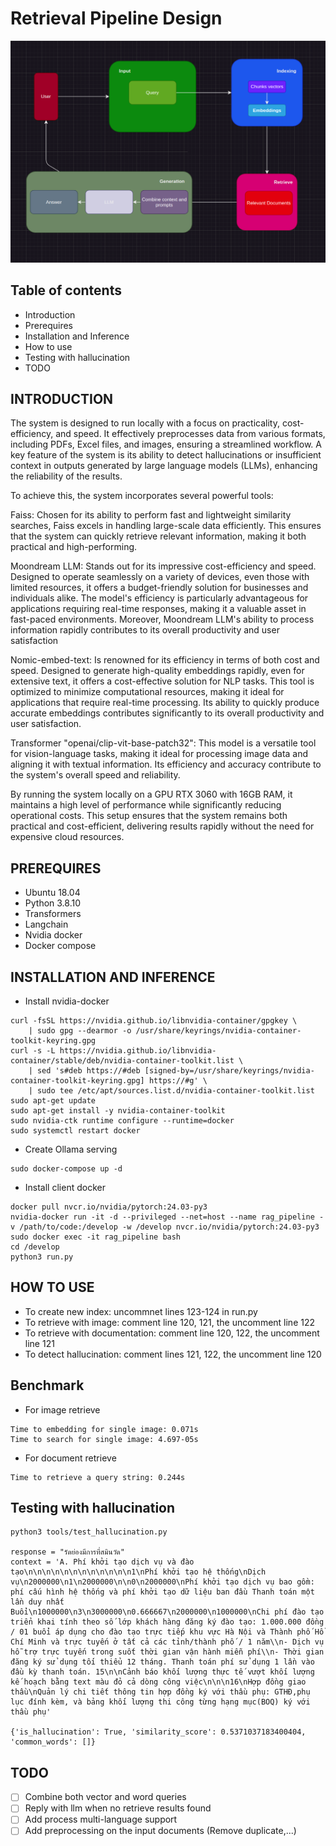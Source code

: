 # Retrieval Pipeline Design
![pipeline](docs/pipeline.png)
## Table of contents
- Introduction
- Prerequires
- Installation and Inference
- How to use 
- Testing with hallucination
- TODO

## INTRODUCTION
The system is designed to run locally with a focus on practicality, cost-efficiency, and speed. It effectively preprocesses data from various formats, including PDFs, Excel files, and images, ensuring a streamlined workflow. A key feature of the system is its ability to detect hallucinations or insufficient context in outputs generated by large language models (LLMs), enhancing the reliability of the results.

To achieve this, the system incorporates several powerful tools:

Faiss: Chosen for its ability to perform fast and lightweight similarity searches, Faiss excels in handling large-scale data efficiently. This ensures that the system can quickly retrieve relevant information, making it both practical and high-performing.

Moondream LLM: Stands out for its impressive cost-efficiency and speed. Designed to operate seamlessly on a variety of devices, even those with limited resources, it offers a budget-friendly solution for businesses and individuals alike. The model's efficiency is particularly advantageous for applications requiring real-time responses, making it a valuable asset in fast-paced environments. Moreover, Moondream LLM's ability to process information rapidly contributes to its overall productivity and user satisfaction

Nomic-embed-text:  Is renowned for its efficiency in terms of both cost and speed. Designed to generate high-quality embeddings rapidly, even for extensive text, it offers a cost-effective solution for NLP tasks. This tool is optimized to minimize computational resources, making it ideal for applications that require real-time processing. Its ability to quickly produce accurate embeddings contributes significantly to its overall productivity and user satisfaction.

Transformer "openai/clip-vit-base-patch32": This model is a versatile tool for vision-language tasks, making it ideal for processing image data and aligning it with textual information. Its efficiency and accuracy contribute to the system's overall speed and reliability.

By running the system locally on a GPU RTX 3060 with 16GB RAM, it maintains a high level of performance while significantly reducing operational costs. This setup ensures that the system remains both practical and cost-efficient, delivering results rapidly without the need for expensive cloud resources.

## PREREQUIRES
- Ubuntu 18.04
- Python 3.8.10
- Transformers
- Langchain
- Nvidia docker
- Docker compose


## INSTALLATION AND INFERENCE
- Install nvidia-docker
```
curl -fsSL https://nvidia.github.io/libnvidia-container/gpgkey \
    | sudo gpg --dearmor -o /usr/share/keyrings/nvidia-container-toolkit-keyring.gpg
curl -s -L https://nvidia.github.io/libnvidia-container/stable/deb/nvidia-container-toolkit.list \
    | sed 's#deb https://#deb [signed-by=/usr/share/keyrings/nvidia-container-toolkit-keyring.gpg] https://#g' \
    | sudo tee /etc/apt/sources.list.d/nvidia-container-toolkit.list
sudo apt-get update
sudo apt-get install -y nvidia-container-toolkit
sudo nvidia-ctk runtime configure --runtime=docker
sudo systemctl restart docker
```

- Create Ollama serving
```
sudo docker-compose up -d
```

- Install client docker
```
docker pull nvcr.io/nvidia/pytorch:24.03-py3
nvidia-docker run -it -d --privileged --net=host --name rag_pipeline -v /path/to/code:/develop -w /develop nvcr.io/nvidia/pytorch:24.03-py3
sudo docker exec -it rag_pipeline bash
cd /develop
python3 run.py
```

## HOW TO USE
- To create new index: uncommnet lines 123-124 in run.py 
- To retrieve with image: comment line 120, 121, the uncomment line 122 
- To retrieve with documentation: comment line 120, 122, the uncomment line 121 
- To detect hallucination: comment lines 121, 122, the uncomment line 120

## Benchmark
- For image retrieve
```
Time to embedding for single image: 0.071s
Time to search for single image: 4.697-05s
```
- For document retrieve
```
Time to retrieve a query string: 0.244s
```

## Testing with hallucination
```
python3 tools/test_hallucination.py

response = "รัดย่องมีการที่สมินวัด"
context = 'A. Phí khởi tạo dịch vụ và đào tạo\n\n\n\n\n\n\n\n\n\n\n\n1\nPhí khởi tạo hệ thống\nDịch vụ\n2000000\n1\n2000000\n\n0\n2000000\nPhí khởi tạo dịch vụ bao gồm: phí cấu hình hệ thống và phí khởi tạo dữ liệu ban đầu Thanh toán một lần duy nhất Buổi\n1000000\n3\n3000000\n0.666667\n2000000\n1000000\nChi phí đào tạo triển khai tính theo số lớp khách hàng đăng ký đào tạo: 1.000.000 đồng / 01 buổi áp dụng cho đào tạo trực tiếp khu vực Hà Nội và Thành phố Hồ Chí Minh và trực tuyến ở tất cả các tỉnh/thành phố / 1 năm\\n- Dịch vụ hỗ trợ trực tuyến trong suốt thời gian vận hành miễn phí\\n- Thời gian đăng ký sử dụng tối thiểu 12 tháng. Thanh toán phí sử dụng 1 lần vào đầu kỳ thanh toán. 15\n\nCảnh báo khối lượng thực tế vượt khối lượng kế hoạch bằng text màu đỏ cả dòng công việc\n\n\n16\nHợp đồng giao thầu\nQuản lý chi tiết thông tin hợp đồng ký với thầu phụ: GTHĐ,phụ lục đính kèm, và bảng khối lượng thi công từng hạng mục(BOQ) ký với thầu phụ'

{'is_hallucination': True, 'similarity_score': 0.5371037183400404, 'common_words': []}
```


## TODO
- [ ] Combine both vector and word queries
- [ ] Reply with llm when no retrieve results found
- [ ] Add process multi-language support
- [ ] Add preprocessing on the input documents (Remove duplicate,...)